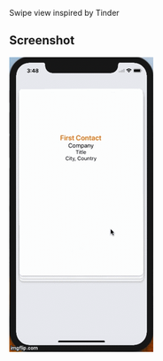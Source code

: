 Swipe view inspired by Tinder

## Screenshot

![Alt text](/playback.gif?raw=true "Optional Title")


